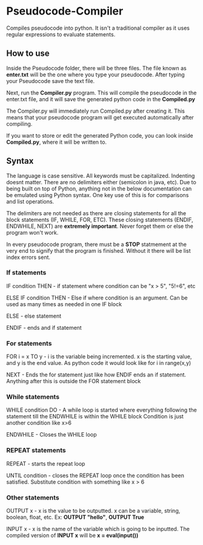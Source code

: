 # Pseudocode-Compiler
Compiles pseudocode into python. It isn't a traditional compiler as it uses regular expressions to evaluate statements.

## How to use

Inside the Pseudocode folder, there will be three files. The file known as **enter.txt** will be the one where you type your pseudocode. After typing your Pseudocode save the text file.

Next, run the **Compiler.py** program. This will compile the pseudocode in the enter.txt file, and it will save the generated python code in the **Compiled.py**

The Compiler.py will immediately run Compiled.py after creating it. This means that your pseudocode program will get executed automatically after compiling.

If you want to store or edit the generated Python code, you can look inside **Compiled.py**, where it will be written to.

## Syntax

The language is case sensitive. All keywords must be capitalized. Indenting doesnt matter. There are no delimiters either (semicolon in java, etc). Due to being built on top of Python, anything not in the below documentation can be emulated using Python syntax. One key use of this is for comparisons and list operations.

The delimiters are not needed as there are closing statements for all the block statements (IF, WHILE, FOR, ETC). These closing statements (ENDIF, ENDWHILE, NEXT) are **extremely important**. Never forget them or else the program won't work.

In every pseudocode program, there must be a **STOP** statmement at the very end to signify that the program is finished. Without it there will be list index errors sent.

### If statements 
  IF condition THEN - if statement where condition can be "x > 5", "5!=6", etc

  ELSE IF condition THEN - Else if where condition is an argument. Can be used as many times as needed in one IF block

  ELSE - else statement

  ENDIF - ends and if statement

### For statements
  
  FOR i = x TO y - i is the variable being incremented. x is the starting value, and y is the end value. As python code it would look like           for i in range(x,y)
  
  NEXT - Ends the for statement just like how ENDIF ends an if statement. Anything after this is outside the FOR statement block
  
### While statements
  
  WHILE condition DO - A while loop is started where everything following the statement till the ENDWHILE is within the WHILE block
                        Condition is just another condition like x>6
   
  ENDWHILE - Closes the WHILE loop
  
### REPEAT statements

  REPEAT - starts the repeat loop
  
  UNTIL condition - closes the REPEAT loop once the condition has been satisfied. Substitute condition with something like x > 6
  
### Other statements
  
  OUTPUT x - x is the value to be outputted. x can be a variable, string, boolean, float, etc. Ex: **OUTPUT "hello"**, **OUTPUT True**
  
  INPUT x - x is the name of the variable which is going to be inputted. The compiled version of **INPUT x** will be **x 
            = eval(input())** 

